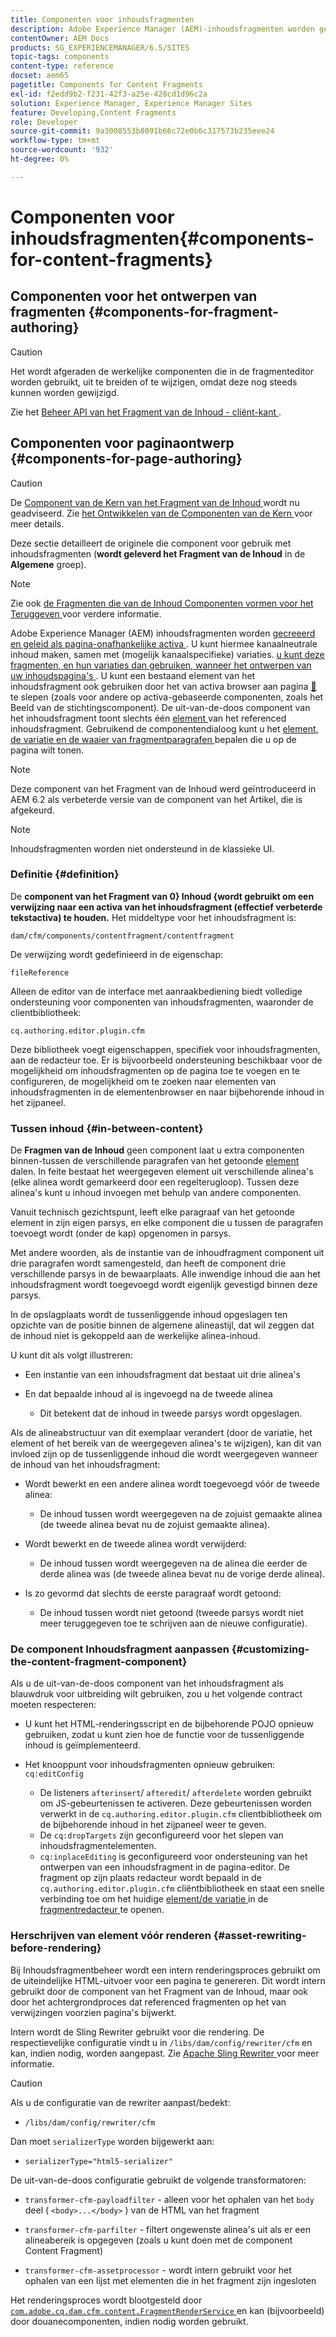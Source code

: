 ```yaml
---
title: Componenten voor inhoudsfragmenten
description: Adobe Experience Manager (AEM)-inhoudsfragmenten worden gemaakt en beheerd als pagina-onafhankelijke elementen
contentOwner: AEM Docs
products: SG_EXPERIENCEMANAGER/6.5/SITES
topic-tags: components
content-type: reference
docset: aem65
pagetitle: Components for Content Fragments
exl-id: f2edd9b2-f231-42f3-a25e-428cd1d96c2a
solution: Experience Manager, Experience Manager Sites
feature: Developing,Content Fragments
role: Developer
source-git-commit: 9a3008553b8091b66c72e0b6c317573b235eee24
workflow-type: tm+mt
source-wordcount: '932'
ht-degree: 0%

---
```


# Componenten voor inhoudsfragmenten{#components-for-content-fragments}

## Componenten voor het ontwerpen van fragmenten {#components-for-fragment-authoring}

>[!CAUTION]
>
>Het wordt afgeraden de werkelijke componenten die in de fragmenteditor worden gebruikt, uit te breiden of te wijzigen, omdat deze nog steeds kunnen worden gewijzigd.

Zie het [ Beheer API van het Fragment van de Inhoud - cliënt-kant ](/help/sites-developing/customizing-content-fragments.md#the-content-fragment-management-api-client-side).

## Componenten voor paginaontwerp {#components-for-page-authoring}

>[!CAUTION]
>
>De [ Component van de Kern van het Fragment van de Inhoud ](https://experienceleague.adobe.com/docs/experience-manager-core-components/using/wcm-components/content-fragment-component.html) wordt nu geadviseerd. Zie [ het Ontwikkelen van de Componenten van de Kern ](https://experienceleague.adobe.com/docs/experience-manager-core-components/using/developing/overview.html) voor meer details.
>
>Deze sectie detailleert de originele die component voor gebruik met inhoudsfragmenten (**wordt geleverd het Fragment van de Inhoud** in de **Algemene** groep).

>[!NOTE]
>
>Zie ook [ de Fragmenten die van de Inhoud Componenten vormen voor het Teruggeven ](/help/sites-developing/content-fragments-config-components-rendering.md) voor verdere informatie.

Adobe Experience Manager (AEM) inhoudsfragmenten worden [ gecreeerd en geleid als pagina-onafhankelijke activa ](/help/assets/content-fragments/content-fragments.md). U kunt hiermee kanaalneutrale inhoud maken, samen met (mogelijk kanaalspecifieke) variaties. [ u kunt deze fragmenten, en hun variaties dan gebruiken, wanneer het ontwerpen van uw inhoudspagina&#39;s ](/help/sites-authoring/content-fragments.md). U kunt een bestaand element van het inhoudsfragment ook gebruiken door het van activa browser aan pagina [&#128279;](/help/sites-authoring/content-fragments.md#adding-a-content-fragment-to-your-page) te slepen (zoals voor andere op activa-gebaseerde componenten, zoals het Beeld van de stichtingscomponent).  De uit-van-de-doos component van het inhoudsfragment toont slechts één [ element ](/help/assets/content-fragments/content-fragments.md#constituent-parts-of-a-content-fragment) van het referenced inhoudsfragment. Gebruikend de componentendialoog kunt u het [ element, de variatie en de waaier van fragmentparagrafen ](/help/assets/content-fragments/content-fragments.md#constituent-parts-of-a-content-fragment) bepalen die u op de pagina wilt tonen.

>[!NOTE]
>
>Deze component van het Fragment van de Inhoud werd geïntroduceerd in AEM 6.2 als verbeterde versie van de component van het Artikel, die is afgekeurd.

>[!NOTE]
>
>Inhoudsfragmenten worden niet ondersteund in de klassieke UI.

### Definitie {#definition}

De **component van het Fragment van 0&rbrace; Inhoud &lbrace;wordt gebruikt om een verwijzing naar een activa van het inhoudsfragment (effectief verbeterde tekstactiva) te houden.** Het middeltype voor het inhoudsfragment is:

`dam/cfm/components/contentfragment/contentfragment`

De verwijzing wordt gedefinieerd in de eigenschap:

`fileReference`

Alleen de editor van de interface met aanraakbediening biedt volledige ondersteuning voor componenten van inhoudsfragmenten, waaronder de clientbibliotheek:

`cq.authoring.editor.plugin.cfm`

Deze bibliotheek voegt eigenschappen, specifiek voor inhoudsfragmenten, aan de redacteur toe. Er is bijvoorbeeld ondersteuning beschikbaar voor de mogelijkheid om inhoudsfragmenten op de pagina toe te voegen en te configureren, de mogelijkheid om te zoeken naar elementen van inhoudsfragmenten in de elementenbrowser en naar bijbehorende inhoud in het zijpaneel.

### Tussen inhoud {#in-between-content}

De **Fragmen van de Inhoud** geen component laat u extra componenten binnen-tussen de verschillende paragrafen van het getoonde [ element ](/help/assets/content-fragments/content-fragments.md#constituent-parts-of-a-content-fragment) dalen. In feite bestaat het weergegeven element uit verschillende alinea&#39;s (elke alinea wordt gemarkeerd door een regelterugloop). Tussen deze alinea&#39;s kunt u inhoud invoegen met behulp van andere componenten.

Vanuit technisch gezichtspunt, leeft elke paragraaf van het getoonde element in zijn eigen parsys, en elke component die u tussen de paragrafen toevoegt wordt (onder de kap) opgenomen in parsys.

Met andere woorden, als de instantie van de inhoudfragment component uit drie paragrafen wordt samengesteld, dan heeft de component drie verschillende parsys in de bewaarplaats. Alle inwendige inhoud die aan het inhoudsfragment wordt toegevoegd wordt eigenlijk gevestigd binnen deze parsys.

In de opslagplaats wordt de tussenliggende inhoud opgeslagen ten opzichte van de positie binnen de algemene alineastijl, dat wil zeggen dat de inhoud niet is gekoppeld aan de werkelijke alinea-inhoud.

U kunt dit als volgt illustreren:

* Een instantie van een inhoudsfragment dat bestaat uit drie alinea&#39;s
* En dat bepaalde inhoud al is ingevoegd na de tweede alinea

   * Dit betekent dat de inhoud in tweede parsys wordt opgeslagen.

Als de alineabstructuur van dit exemplaar verandert (door de variatie, het element of het bereik van de weergegeven alinea&#39;s te wijzigen), kan dit van invloed zijn op de tussenliggende inhoud die wordt weergegeven wanneer de inhoud van het inhoudsfragment:

* Wordt bewerkt en een andere alinea wordt toegevoegd vóór de tweede alinea:

   * De inhoud tussen wordt weergegeven na de zojuist gemaakte alinea (de tweede alinea bevat nu de zojuist gemaakte alinea).

* Wordt bewerkt en de tweede alinea wordt verwijderd:

   * De inhoud tussen wordt weergegeven na de alinea die eerder de derde alinea was (de tweede alinea bevat nu de vorige derde alinea).

* Is zo gevormd dat slechts de eerste paragraaf wordt getoond:

   * De inhoud tussen wordt niet getoond (tweede parsys wordt niet meer teruggegeven toe te schrijven aan de nieuwe configuratie).

### De component Inhoudsfragment aanpassen {#customizing-the-content-fragment-component}

Als u de uit-van-de-doos component van het inhoudsfragment als blauwdruk voor uitbreiding wilt gebruiken, zou u het volgende contract moeten respecteren:

* U kunt het HTML-renderingsscript en de bijbehorende POJO opnieuw gebruiken, zodat u kunt zien hoe de functie voor de tussenliggende inhoud is geïmplementeerd.
* Het knooppunt voor inhoudsfragmenten opnieuw gebruiken: `cq:editConfig`

   * De listeners `afterinsert`/ `afteredit`/ `afterdelete` worden gebruikt om JS-gebeurtenissen te activeren. Deze gebeurtenissen worden verwerkt in de `cq.authoring.editor.plugin.cfm` clientbibliotheek om de bijbehorende inhoud in het zijpaneel weer te geven.
   * De `cq:dropTargets` zijn geconfigureerd voor het slepen van inhoudsfragmentelementen.
   * `cq:inplaceEditing` is geconfigureerd voor ondersteuning van het ontwerpen van een inhoudsfragment in de pagina-editor. De fragment op zijn plaats redacteur wordt bepaald in de `cq.authoring.editor.plugin.cfm` cliëntbibliotheek en staat een snelle verbinding toe om het huidige [ element/de variatie ](/help/assets/content-fragments/content-fragments.md#constituent-parts-of-a-content-fragment) in de [ fragmentredacteur ](/help/assets/content-fragments/content-fragments-variations.md) te openen.

### Herschrijven van element vóór renderen {#asset-rewriting-before-rendering}

Bij Inhoudsfragmentbeheer wordt een intern renderingsproces gebruikt om de uiteindelijke HTML-uitvoer voor een pagina te genereren. Dit wordt intern gebruikt door de component van het Fragment van de Inhoud, maar ook door het achtergrondproces dat referenced fragmenten op het van verwijzingen voorzien pagina&#39;s bijwerkt.

Intern wordt de Sling Rewriter gebruikt voor die rendering. De respectievelijke configuratie vindt u in `/libs/dam/config/rewriter/cfm` en kan, indien nodig, worden aangepast. Zie [ Apache Sling Rewriter ](https://sling.apache.org/documentation/bundles/output-rewriting-pipelines-org-apache-sling-rewriter.html) voor meer informatie.

>[!CAUTION]
>
>Als u de configuratie van de rewriter aanpast/bedekt:
>
>* `/libs/dam/config/rewriter/cfm`
>
>Dan moet `serializerType` **&#x200B;**&#x200B;worden bijgewerkt aan:
>
>* `serializerType="html5-serializer"`

De uit-van-de-doos configuratie gebruikt de volgende transformatoren:

* `transformer-cfm-payloadfilter` - alleen voor het ophalen van het `body` deel ( `<body>...</body>` ) van de HTML van het fragment

* `transformer-cfm-parfilter` - filtert ongewenste alinea&#39;s uit als er een alineabereik is opgegeven (zoals u kunt doen met de component Content Fragment)
* `transformer-cfm-assetprocessor` - wordt intern gebruikt voor het ophalen van een lijst met elementen die in het fragment zijn ingesloten

Het renderingsproces wordt blootgesteld door [`com.adobe.cq.dam.cfm.content.FragmentRenderService` ](https://developer.adobe.com/experience-manager/reference-materials/6-5/javadoc/com/adobe/cq/dam/cfm/ContentFragment.html) en kan (bijvoorbeeld) door douanecomponenten, indien nodig worden gebruikt.
